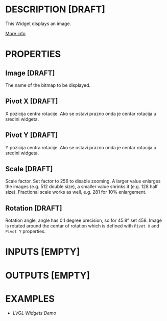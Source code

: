 # DESCRIPTION [DRAFT]

This Widget displays an image.

[More info](https://docs.lvgl.io/8.3/widgets/core/img.html)

# PROPERTIES

## Image [DRAFT]

The name of the bitmap to be displayed.

## Pivot X [DRAFT]

X pozicija centra rotacije. Ako se ostavi prazno onda je centar rotacija u sredini widgeta.

## Pivot Y [DRAFT]

Y pozicija centra rotacije. Ako se ostavi prazno onda je centar rotacija u sredini widgeta.

## Scale [DRAFT]

Scale factor. Set factor to 256 to disable zooming. A larger value enlarges the images (e.g. 512 double size), a smaller value shrinks it (e.g. 128 half size). Fractional scale works as well, e.g. 281 for 10% enlargement.

## Rotation [DRAFT]

Rotation angle, angle has 0.1 degree precision, so for 45.8° set 458. Image is rotated around the centar of rotation which is defined with `Pivot X` and `Pivot Y` properties.

# INPUTS [EMPTY]

# OUTPUTS [EMPTY]

# EXAMPLES

-   _LVGL Widgets Demo_
